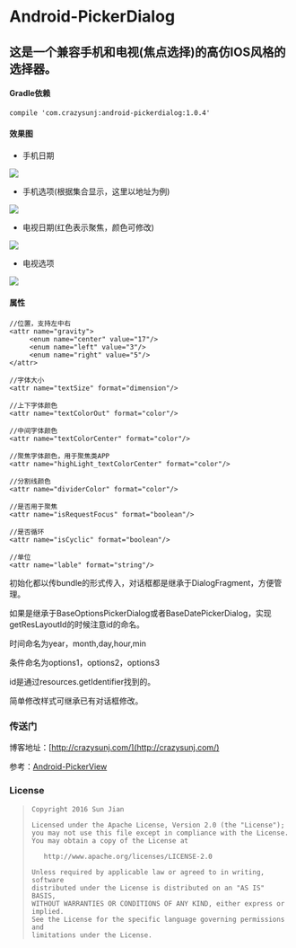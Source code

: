 # Android-PickerDialog

## 这是一个兼容手机和电视(焦点选择)的高仿IOS风格的选择器。


#### Gradle依赖

```
compile 'com.crazysunj:android-pickerdialog:1.0.4'
```

#### 效果图

* 手机日期

![](https://github.com/crazysunj/Android-PickerView/blob/master/picture/phoneDate.png)

* 手机选项(根据集合显示，这里以地址为例)

![](https://github.com/crazysunj/Android-PickerDialog/blob/master/picture/optionsPhone%20.png?raw=true)

* 电视日期(红色表示聚焦，颜色可修改)

![](https://github.com/crazysunj/Android-PickerView/blob/master/picture/TVDate.png)

* 电视选项

![](https://github.com/crazysunj/Android-PickerView/blob/master/picture/TVOptions.png)

#### 属性

```
//位置，支持左中右
<attr name="gravity">
     <enum name="center" value="17"/>
     <enum name="left" value="3"/>
     <enum name="right" value="5"/>
</attr>

//字体大小
<attr name="textSize" format="dimension"/>

//上下字体颜色
<attr name="textColorOut" format="color"/>

//中间字体颜色
<attr name="textColorCenter" format="color"/>

//聚焦字体颜色，用于聚焦类APP
<attr name="highLight_textColorCenter" format="color"/>

//分割线颜色
<attr name="dividerColor" format="color"/>

//是否用于聚焦
<attr name="isRequestFocus" format="boolean"/>

//是否循环
<attr name="isCyclic" format="boolean"/>

//单位
<attr name="lable" format="string"/>
```

初始化都以传bundle的形式传入，对话框都是继承于DialogFragment，方便管理。

如果是继承于BaseOptionsPickerDialog或者BaseDatePickerDialog，实现getResLayoutId的时候注意id的命名。

时间命名为year，month,day,hour,min

条件命名为options1，options2，options3

id是通过resources.getIdentifier找到的。

简单修改样式可继承已有对话框修改。

### 传送门

博客地址：[http://crazysunj.com/](http://crazysunj.com/)

参考：[Android-PickerView](https://github.com/Bigkoo/Android-PickerView)

### License

> ```
> Copyright 2016 Sun Jian
>
> Licensed under the Apache License, Version 2.0 (the "License");
> you may not use this file except in compliance with the License.
> You may obtain a copy of the License at
>
>    http://www.apache.org/licenses/LICENSE-2.0
>
> Unless required by applicable law or agreed to in writing, software
> distributed under the License is distributed on an "AS IS" BASIS,
> WITHOUT WARRANTIES OR CONDITIONS OF ANY KIND, either express or implied.
> See the License for the specific language governing permissions and
> limitations under the License.
> ```
